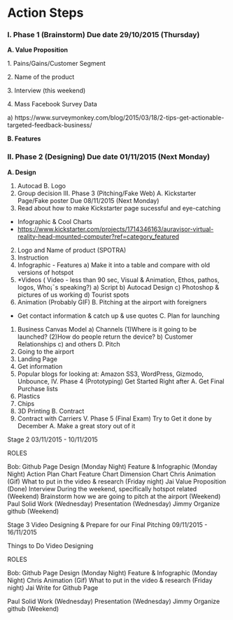 # Action Steps 

<h3>I. Phase 1 (Brainstorm) Due date 29/10/2015 (Thursday) </h3>

<b>  A. Value Proposition </b>

   <p>1. Pains/Gains/Customer Segment </p>
   <p>2. Name of the product </p>
   <P>3. Interview (this weekend) </p>
   <p>4. Mass Facebook Survey Data </p>
       <p> a) https://www.surveymonkey.com/blog/2015/03/18/2-tips-get-actionable-targeted-feedback-business/</p>

<b>  B. Features</b>

<h3>II. Phase 2 (Designing) Due date 01/11/2015 (Next Monday) </h3>

<b>  A. Design </b>

1. Autocad 
B. Logo
1. Group decision
III. Phase 3 (Pitching/Fake Web) 
A. Kickstarter Page/Fake poster Due 08/11/2015 (Next Monday) 
1. Read about how to make Kickstarter page sucessful and eye-catching
- Infographic & Cool Charts 
- https://www.kickstarter.com/projects/1714346163/auravisor-virtual-reality-head-mounted-computer?ref=category_featured
2. Logo and Name of product (SPOTRA)
3. Instruction
4. Infographic - Features
a) Make it into a table and compare with old versions of hotspot 
5. *Videos ( Video - less than 90 sec, Visual & Animation, Ethos, pathos, logos, Who¡¯s speaking?)
a) Script
b) Autocad Design
c) Photoshop & pictures of us working 
d) Tourist spots 
6. Animation (Probably GIF) 
B. Pitching at the airport with foreigners 
- Get contact information & catch up & use quotes 
C. Plan for launching 
1. Business Canvas Model
a) Channels
(1)Where is it going to be launched?
(2)How do people return the device? 
b) Customer Relationships
c) and others 
D. Pitch 
1. Going to the airport 
2. Landing Page
3. Get information 
4. Popular blogs for looking at: Amazon SS3, WordPress, Gizmodo, Unbounce, 
IV. Phase 4 (Prototyping) Get Started Right after 
A. Get Final Purchase lists 
1. Plastics 
2. Chips 
3. 3D Printing 
B. Contract 
1. Contract with Carriers 
V. Phase 5 (Final Exam) Try to Get it done by December 
A. Make a great story out of it








Stage 2 03/11/2015 - 10/11/2015 

ROLES

Bob: 
Github Page Design (Monday Night) 
Feature & Infographic (Monday Night)
Action Plan Chart 
Feature Chart 
Dimension Chart
Chris
Animation (Gif) 
What to put in the video & research (Friday night) 
Jai
Value Proposition (Done) 
Interview During the weekend, specifically hotspot related (Weekend) 
Brainstorm how we are going to pitch at the airport (Weekend)
Paul
Solid Work (Wednesday) 
Presentation (Wednesday) 
Jimmy 
Organize github (Weekend) 


Stage 3 Video Designing & Prepare for our Final Pitching 
09/11/2015 - 16/11/2015 

Things to Do 
Video Designing 


ROLES

Bob: 
Github Page Design (Monday Night) 
Feature & Infographic (Monday Night)
Chris
Animation (Gif) 
What to put in the video & research (Friday night) 
Jai
Write for Github Page 

Paul
Solid Work (Wednesday) 
Presentation (Wednesday) 
Jimmy 
Organize github (Weekend) 


